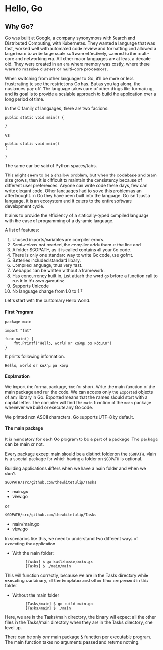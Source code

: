 # Hello, Go

## Why Go?

Go was built at Google, a company synonymous with Search and Distributed Computing, with Kubernetes. They wanted a language that was fast, worked well with automated code review and formatting and allowed a large team to write large scale software effectively, catered to the multi-core and networking era. All other major languages are at least a decade old. They were created in an era where memory was costly, where there were no massive clusters or multi-core processors. 

When switching from other languages to Go, it'll be more or less frusterating to see the restrictions Go has. But as you tag along, the nusiances pay off. The language takes care of other things like formatting, and its goal is to provide a scalable approach to build the application over a long period of time.

In the C family of languages, there are two factions:

    public static void main() {

    }
    
vs

    public static void main() 
    {

    }

The same can be said of Python spaces/tabs.

This might seem to be a shallow problem, but when the codebase and team size grows, then it is difficult to maintain the consistency because of different user preferences. Anyone can write code these days, few can write elegant code. Other languages had to solve this problem as an afterthought. In Go they have been built into the language. Go isn't just a language, it is an ecosystem and it caters to the entire software development cycle.

It aims to provide the efficiency of a statically-typed compiled language with the ease of programming of a dynamic language.

A list of features:

1. Unused imports/variables are compiler errors.
1. Semi-colons not needed, the compiler adds them at the line end.
1. A folder $GOPATH, as it is called contains all your Go code.
1. There is only one standard way to write Go code, use gofmt.
1. Batteries included standard libary.
1. Compiled language, thus very fast.
1. Webapps can be written without a framework.
1. Has concurrency built in, just attach the word `go` before a function call to run it in it's own goroutine.
1. Supports Unicode.
1. No language change from 1.0 to 1.7

Let's start with the customary Hello World.

#### First Program

	package main
	
	import "fmt"
	
	func main() {
		fmt.Printf("Hello, world or καλημ ρα κóσμ\n")
	}
	
It prints following information.

	Hello, world or καλημ ρα κóσμ
	
#### Explanation
We import the format package, `fmt` for short. Write the main function of the main package and run the code. We can access only the `Exported` objects of any library in Go. Exported means that the names should start with a capital letter. The compiler  will find the `main` function of the `main` package whenever we build or execute any Go code. 

We printed non ASCII characters. Go supports UTF-8 by default. 

#### The main package
It is mandatory for each Go program to be a part of a package. The package can be main or not. 

Every package except main should be a distinct folder on the `$GOPATH`. Main is a special package for which having a folder on `$GOPATH` is optional.

Building applications differs when we have a main folder and when we don't.

`$GOPATH/src/github.com/thewhitetulip/Tasks`

- main.go
- view.go

or 

`$GOPATH/src/github.com/thewhitetulip/Tasks`

- main/main.go 
- view.go

In scenarios like this, we need to understand two different ways of executing the application

- With the main folder:

			[Tasks] $ go build main/main.go
			[Tasks] $ ./main/main

This will function correctly, because we are in the Tasks directory while executing our binary, all the templates and other files are present in this folder.

- Without the main folder

			[Tasks/main] $ go build main.go
			[Tasks/main] $ ./main

Here, we are in the Tasks/main directory, the binary will expect all the other files in the Tasks/main directory when they are in the Tasks directory, one level up.

There can be only _one_ main package & function per executable program. The main function takes no arguments passed and returns nothing.
